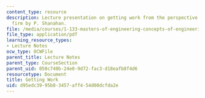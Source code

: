 ```yaml
---
content_type: resource
description: Lecture presentation on getting work from the perspective of a small
  firm by P. Shanahan.
file: /media/courses/1-133-masters-of-engineering-concepts-of-engineering-practice-fall-2007/d95edc3995b83457aff454d00dcfda2e_lec_04_ps.pdf
file_type: application/pdf
learning_resource_types:
- Lecture Notes
ocw_type: OCWFile
parent_title: Lecture Notes
parent_type: CourseSection
parent_uid: 050c740b-24e0-9d72-fac3-d18eafb8f4d6
resourcetype: Document
title: Getting Work
uid: d95edc39-95b8-3457-aff4-54d00dcfda2e
---
```

